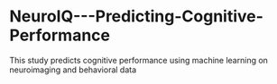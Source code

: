 # NeuroIQ---Predicting-Cognitive-Performance
This study predicts cognitive performance using machine learning on neuroimaging and behavioral data
